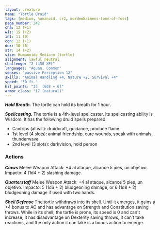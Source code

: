 ```yaml
---
layout: creature
name: "Tortle Druid"
tags: [medium, humanoid, cr2, mordenkainens-tome-of-foes]
page_number: 242
cha: 12 (+1)
wis: 15 (+2)
int: 11 (0)
con: 12 (+1)
dex: 10 (0)
str: 14 (+2)
size: Humanoide Mediano (tortle)
alignment: lawful neutral
challenge: "2 (450 XP)"
languages: "Aquan, Common"
senses: "passive Perception 12"
skills: "Animal Handling +4, Nature +2, Survival +4"
speed: "30 ft."
hit_points: "33  (6d8 + 6)"
armor_class: "17 (natural)"
---
```


***Hold Breath.*** The tortle can hold its breath for 1 hour.

***Spellcasting.*** The tortle is a 4th-level spellcaster. Its spellcasting ability is Wisdom. It has the following druid spells prepared:
* Cantrips (at will): druidcraft, guidance, produce flame
* 1st level (4 slots): animal friendship, cure wounds, speak with animals, thunderwave
* 2nd level (3 slots): darkvision, hold person

### Actions

***Claws*** Melee Weapon Attack: +4 al ataque, alcance 5 pies, un objetivo. Impacto: 4 (1d4 + 2) slashing damage.

***Quarterstaff*** Melee Weapon Attack: +4 al ataque, alcance 5 pies, un objetivo. Impacto: 5 (1d6 + 2) bludgeoning damage, or 6 (1d8 + 2) bludgeoning damage if used with two hands.

***Shell Defense*** The tortle withdraws into its shell. Until it emerges, it gains a +4 bonus to AC and has advantage on Strength and Constitution saving throws. While in its shell, the tortle is prone, its speed is 0 and can't increase, it has disadvantage on Dexterity saving throws, it can't take reactions, and the only action it can take is a bonus action to emerge.